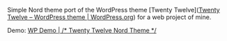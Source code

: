 Simple Nord theme port of the WordPress theme [Twenty Twelve]([Twenty Twelve &#8211; WordPress theme &#124; WordPress.org](https://wordpress.org/themes/twentytwelve/)) for a web project of mine.

Demo: [WP Demo | /* Twenty Twelve Nord Theme */](https://dev.sudo.tf/wp/nord)

